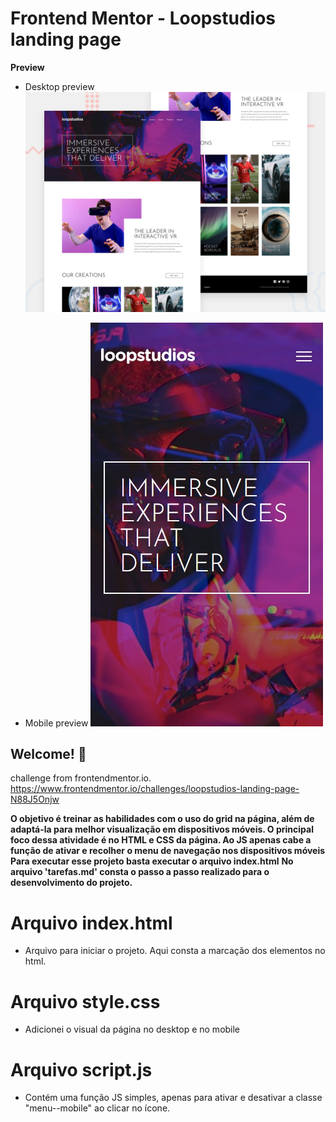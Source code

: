 # Frontend Mentor - Loopstudios landing page

**Preview**
* Desktop preview
![Design preview for the Loopstudios landing page coding challenge](./design/desktop-preview.jpg)

* Mobile preview
![Design preview in mobile](./design/mobile-preview-1.jpg)


## Welcome! 👋

challenge from frontendmentor.io. https://www.frontendmentor.io/challenges/loopstudios-landing-page-N88J5Onjw

**O objetivo é treinar as habilidades com o uso do grid na página, além de adaptá-la para melhor visualização em dispositivos móveis. O principal foco dessa atividade é no HTML e CSS da página. Ao JS apenas cabe a função de ativar e recolher o menu de navegação nos dispositivos móveis** 
**Para executar esse projeto basta executar o arquivo index.html**
**No arquivo 'tarefas.md' consta o passo a passo realizado para o desenvolvimento do projeto.**

 # Arquivo index.html
 * Arquivo para iniciar o projeto. Aqui consta a marcação dos elementos no html.

 # Arquivo style.css
 * Adicionei o visual da página no desktop e no mobile 

 # Arquivo script.js
  * Contém uma função JS simples, apenas para ativar e desativar a classe "menu--mobile" ao clicar no ícone.  
